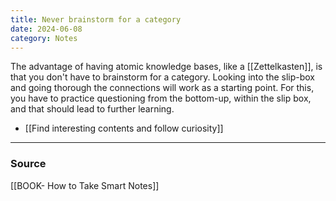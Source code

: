 ```yaml
---
title: Never brainstorm for a category
date: 2024-06-08
category: Notes
---
```

The advantage of having atomic knowledge bases, like a [[Zettelkasten]], is that you don't have to brainstorm for a category. Looking into the slip-box and going thorough the connections will work as a starting point. For this, you have to practice questioning from the bottom-up, within the slip box, and that should lead to further learning. 
- [[Find interesting contents and follow curiosity]]

---
### Source
[[BOOK- How to Take Smart Notes]]